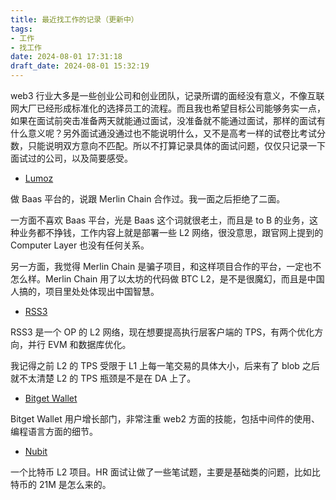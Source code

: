 ```yaml
---
title: 最近找工作的记录（更新中）
tags: 
- 工作
- 找工作
date: 2024-08-01 17:31:18
draft_date: 2024-08-01 15:32:19
---
```



web3 行业大多是一些创业公司和创业团队，记录所谓的面经没有意义，不像互联网大厂已经形成标准化的选择员工的流程。而且我也希望目标公司能够务实一点，如果在面试前突击准备两天就能通过面试，没准备就不能通过面试，那样的面试有什么意义呢？另外面试通没通过也不能说明什么，又不是高考一样的试卷比考试分数，只能说明双方意向不匹配。所以不打算记录具体的面试问题，仅仅只记录一下面试过的公司，以及简要感受。

- [Lumoz](https://lumoz.org/)

做 Baas 平台的，说跟 Merlin Chain 合作过。我一面之后拒绝了二面。

一方面不喜欢 Baas 平台，光是 Baas 这个词就很老土，而且是 to B 的业务，这种业务都不挣钱，工作内容上就是部署一些 L2 网络，很没意思，跟官网上提到的 Computer Layer 也没有任何关系。

另一方面，我觉得 Merlin Chain 是骗子项目，和这样项目合作的平台，一定也不怎么样。Merlin Chain 用了以太坊的代码做 BTC L2，是不是很魔幻，而且是中国人搞的，项目里处处体现出中国智慧。

- [RSS3](https://rss3.io/)

RSS3 是一个 OP 的 L2 网络，现在想要提高执行层客户端的 TPS，有两个优化方向，并行 EVM 和数据库优化。

我记得之前 L2 的 TPS 受限于 L1 上每一笔交易的具体大小，后来有了 blob 之后就不太清楚 L2 的 TPS 瓶颈是不是在 DA 上了。

- [Bitget Wallet](https://web3.bitget.com/en/)

Bitget Wallet 用户增长部门，非常注重 web2 方面的技能，包括中间件的使用、编程语言方面的细节。

- [Nubit](https://www.nubit.org/)

一个比特币 L2 项目。HR 面试让做了一些笔试题，主要是基础类的问题，比如比特币的 21M 是怎么来的。




